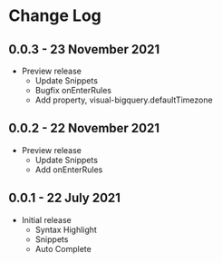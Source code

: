 # Change Log

## 0.0.3 - 23 November 2021
- Preview release
  - Update Snippets
  - Bugfix onEnterRules
  - Add property, visual-bigquery.defaultTimezone


## 0.0.2 - 22 November 2021
- Preview release
  - Update Snippets
  - Add onEnterRules


## 0.0.1 - 22 July 2021
- Initial release
  - Syntax Highlight
  - Snippets
  - Auto Complete

